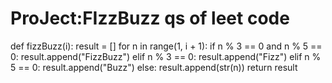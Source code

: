 # ProJect:FIzzBuzz qs of leet code
def fizzBuzz(i):
    result = []
    for n in range(1, i + 1):
           if n % 3 == 0 and n % 5 == 0:
                result.append("FizzBuzz")
           elif n % 3 == 0:
               result.append("Fizz")
           elif n % 5 == 0:
                result.append("Buzz") 
    else:
        result.append(str(n))
    return  result
